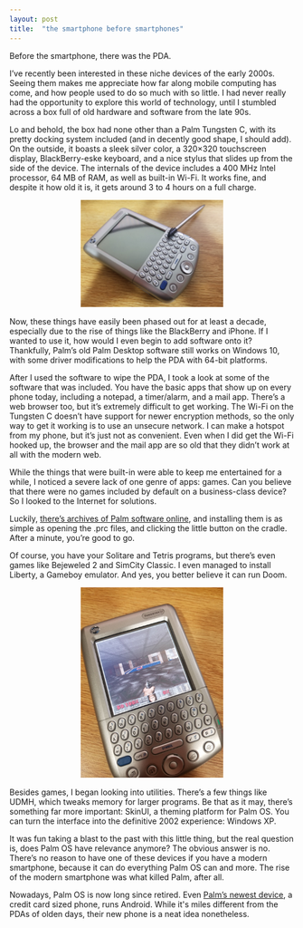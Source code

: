 ```yaml
---
layout: post
title:  "the smartphone before smartphones"
---
```


Before the smartphone, there was the PDA.

I’ve recently been interested in these niche devices of the early 2000s. Seeing them makes me appreciate how far along mobile computing has come, and how people used to do so much with so little. I had never really had the opportunity to explore this world of technology, until I stumbled across a box full of old hardware and software from the late 90s.

Lo and behold, the box had none other than a Palm Tungsten C, with its pretty docking system included (and in decently good shape, I should add). On the outside, it boasts a sleek silver color, a 320×320 touchscreen display, BlackBerry-eske keyboard, and a nice stylus that slides up from the side of the device. The internals of the device includes a 400 MHz Intel processor, 64 MB of RAM, as well as built-in Wi-Fi. It works fine, and despite it how old it is, it gets around 3 to 4 hours on a full charge.

<center><img width="50%" height="50%" src="/assets/img/smartphone-before-smartphones/sleek.jpg"></center>

Now, these things have easily been phased out for at least a decade, especially due to the rise of things like the BlackBerry and iPhone. If I wanted to use it, how would I even begin to add software onto it? Thankfully, Palm’s old Palm Desktop software still works on Windows 10, with some driver modifications to help the PDA with 64-bit platforms.

After I used the software to wipe the PDA, I took a look at some of the software that was included. You have the basic apps that show up on every phone today, including a notepad, a timer/alarm, and a mail app. There’s a web browser too, but it’s extremely difficult to get working. The Wi-Fi on the Tungsten C doesn’t have support for newer encryption methods, so the only way to get it working is to use an unsecure network. I can make a hotspot from my phone, but it’s just not as convenient. Even when I did get the Wi-Fi hooked up, the browser and the mail app are so old that they didn’t work at all with the modern web.

While the things that were built-in were able to keep me entertained for a while, I noticed a severe lack of one genre of apps: games. Can you believe that there were no games included by default on a business-class device? So I looked to the Internet for solutions.

Luckily, [there’s archives of Palm software online](http://palmdb.net), and installing them is as simple as opening the .prc files, and clicking the little button on the cradle. After a minute, you’re good to go.

Of course, you have your Solitare and Tetris programs, but there’s even games like Bejeweled 2 and SimCity Classic. I even managed to install Liberty, a Gameboy emulator. And yes, you better believe it can run Doom.

<center><img width="50%" height="50%" src="/assets/img/smartphone-before-smartphones/doom.jpg"></center>

Besides games, I began looking into utilities. There’s a few things like UDMH, which tweaks memory for larger programs. Be that as it may, there’s something far more important: SkinUI, a theming platform for Palm OS. You can turn the interface into the definitive 2002 experience: Windows XP.

It was fun taking a blast to the past with this little thing, but the real question is, does Palm OS have relevance anymore? The obvious answer is no. There’s no reason to have one of these devices if you have a modern smartphone, because it can do everything Palm OS can and more. The rise of the modern smartphone was what killed Palm, after all.

Nowadays, Palm OS is now long since retired. Even [Palm’s newest device](https://palm.com/), a credit card sized phone, runs Android. While it's miles different from the PDAs of olden days, their new phone is a neat idea nonetheless.
